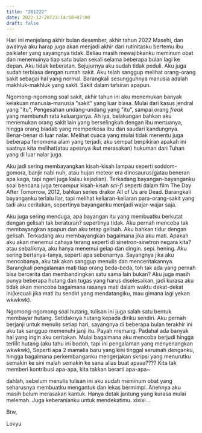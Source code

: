 ```yaml
---
title: "281222"
date: 2022-12-28T23:14:58+07:00
draft: false
---
```


Hari ini menjelang akhir bulan desember, akhir tahun 2022 Masehi, dan awalnya aku harap juga akan menjadi akhir dari rutinitasku bertemu ibu psikiater yang sayangnya tidak. Beliau masih mewajibkanku meminum obat dan menemuinya tiap satu bulan sekali selama beberapa bulan lagi ke depan. Aku tidak keberatan. Sejujurnya aku sudah tidak peduli. Aku juga sudah terbiasa dengan rumah sakit. Aku telah sanggup melihat orang-orang sakit sebagai hal yang normal. Barangkali sesungguhnya manusia adalah makhluk-makhluk yang sakit. Sakit dalam tafsiran apapun.

Ngomong-ngomong soal sakit, akhir tahun ini aku menemukan banyak kelakuan manusia-manusia "sakit" yang luar biasa. Mulai dari kasus jendral yang "itu", Pengesahan undang-undang yang "itu", sampai orang *freak* yang membunuh rata keluarganya. Ah iya, belakangan bahkan aku menemukan orang sakit lain yang berselingkuh dengan ibu mertuanya, hingga orang biadab yang memperkosa ibu dan saudari kandungnya. Benar-benar di luar nalar. Melihat cuaca yang mulai tidak menentu juga beberapa fenomena alam yang terjadi,  aku sempat berpikiran apakah ini saatnya kita melihat(atau apesnya ikut merasakan) hukuman dari Tuhan yang di luar nalar juga.  

Aku jadi sering membayangkan kisah-kisah lampau seperti soddom-gomora, banjir nabi nuh, atau hujan meteor era dinosaurus(gatau beneran apa kaga, tapi ngeri juga kalau kejadian). Terkadang bayangan-bayanganku soal bencana juga tercampur kisah-kisah *sci-fi* seperti dalam film The Day After Tomorrow, 2012, bahkan series drakor All of Us are Dead. Barangkali bayanganku terlalu liar, tapi melihat keliaran-keliaran para-orang-sakit yang tadi aku ceritakan, sepertinya bayanganku menjadi wajar-wajar saja.

Aku juga sering menduga, apa bayangan itu yang membuatku berkutat dengan gelisah tak beraturan? sepertinya tidak. Aku pernah mencoba tak membayangkan apapun dan aku tetap gelisah. Aku bahkan tidur dengan gelisah. Terkadang aku membayangkan bagaimana jika aku mati. Apakah aku akan menemui cahaya terang seperti di sinetron-sinetron negara kita? atau sebaliknya, aku hanya menemui gelap dan dingin. sepi. hening. Aku sering bertanya-tanya, seperti apa sebenarnya. Sayangnya jika aku mencobanya, aku tak akan sanggup menulis dan menceritakannya. Barangkali pengalaman mati tiap orang beda-beda, toh tak ada yang pernah bisa bercerita dan membandingkan satu sama lain bukan? Aku juga masih punya beberapa hutang dan tugas yang harus diselesaikan, jadi kurasa aku tidak akan mencoba bagaimana rasanya mati dalam waktu dekat-dekat ini(kecuali jika mati itu sendiri yang mendatangiku, mau gimana lagi yekan wkwkwk).  

Ngomong-ngomong soal hutang, tulisan ini juga salah satu bentuk membayar hutang. Setidaknya hutang kepada diriku sendiri. Aku pernah berjanji untuk menulis setiap hari, sayangnya di beberapa bulan terakhir ini aku tak sanggup memenuhi janji itu. Payah memang. Padahal ada banyak hal yang ingin aku ceritakan. Mulai bagaimana aku mencoba berjudi hingga terlilit hutang (aku tahu ini bodoh, tapi ini pengalaman yang menyenangkan wkwkwk), Seperti apa 2 mamalia baru yang kini tinggal serumah denganku, hingga bagaimana perkembanganku mengerjakan skripsi yang menurutku semakin ke sini malah semakin ke sana alias buat apaaa???? Kita tak memberi kontribusi apa-apa, kita takkan berarti apa-apa~

dahlah, sebelum menulis tulisan ini aku sudah meminum obat yang seharusnya membuatku mengantuk dan lekas bermimpi. Anehnya aku masih belum merasakan kantuk. Hanya detak jantung yang kurasa mulai melemah. Juga keberanianku untuk mendekatimu. xixixi...



Btw, 

Lovyu








